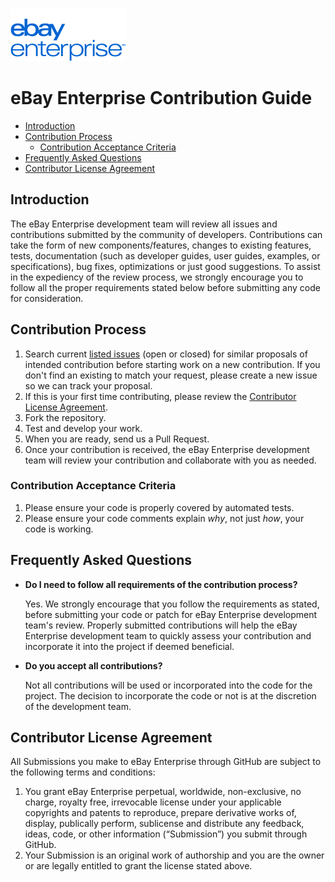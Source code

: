 ![eBay logo](docs/static/logo-vert.png)
# eBay Enterprise Contribution Guide

- [Introduction](#introduction)
- [Contribution Process](#contribution-process)
  - [Contribution Acceptance Criteria](#contribution-acceptance-criteria)
- [Frequently Asked Questions](#frequently-asked-questions)
- [Contributor License Agreement](#contributor-license-agreement)

## Introduction
The eBay Enterprise development team will review all issues and contributions submitted by the community of developers. Contributions can take the form of new components/features, changes to existing features, tests, documentation (such as developer guides, user guides, examples, or specifications), bug fixes, optimizations or just good suggestions. To assist in the expediency of the review process, we strongly encourage you to follow all the proper requirements stated below before submitting any code for consideration.

## Contribution Process
1. Search current [listed issues](https://github.com/eBayEnterprise/magento-file-transfer/issues) (open or closed) for similar proposals of intended contribution before starting work on a new contribution. If you don't find an existing to match your request, please create a new issue so we can track your proposal.
1. If this is your first time contributing, please review the [Contributor License Agreement](#contributor-license-agreement).
1. Fork the repository.
1. Test and develop your work.
1. When you are ready, send us a Pull Request.
1. Once your contribution is received, the eBay Enterprise development team will review your contribution and collaborate with you as needed.

### Contribution Acceptance Criteria
1. Please ensure your code is properly covered by automated tests.
1. Please ensure your code comments explain _why_, not just _how_, your code is working.

## Frequently Asked Questions
* **Do I need to follow all requirements of the contribution process?**
    
    Yes. We strongly encourage that you follow the requirements as stated, before submitting your code or patch for eBay Enterprise development team's review. Properly submitted contributions will help the eBay Enterprise development team to quickly assess your contribution and incorporate it into the project if deemed beneficial.

* **Do you accept all contributions?**
    
    Not all contributions will be used or incorporated into the code for the project. The decision to incorporate the code or not is at the discretion of the development team.

## Contributor License Agreement

All Submissions you make to eBay Enterprise through GitHub are subject to the following terms and conditions:

1. You grant eBay Enterprise perpetual, worldwide, non-exclusive, no charge, royalty free, irrevocable license under your applicable copyrights and patents to reproduce, prepare derivative works of, display, publically perform, sublicense and distribute any feedback, ideas, code, or other information (“Submission”) you submit through GitHub.
1. Your Submission is an original work of authorship and you are the owner or are legally entitled to grant the license stated above.
